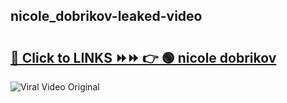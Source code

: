 
 ## nicole_dobrikov-leaked-video 

# <h2><a href="https://clipsfans.com/nicole_dobrikov&ref=git">🔗 Click to LINKS ⏩⏩ 👉 🟢 nicole dobrikov </a></h2>

<a href="https://clipsfans.com/nicole_dobrikov&ref=git" rel="nofollow" data-target="animated-image.originalLink"><img src="https://i.ibb.co.com/xMMVF88/686577567.gif" alt="Viral Video Original" style="max-width: 100%; display: inline-block;" data-target="animated-image.originalImage"></a>
